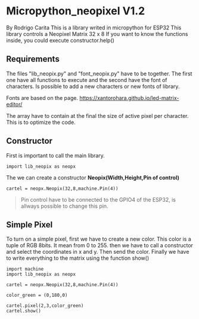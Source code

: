 # Micropython_neopixel V1.2

By Rodrigo Carita
This is a library writed in micropython for ESP32
This library controls a Neopixel Matrix 32 x 8
If you want to know the functions inside, you could execute constructor.help()

## Requirements

The files "lib_neopix.py" and "font_neopix.py" have to be together. The first one have all functions to execute and the second have the font of characters. Is possible to add a new characters or new fonts of library.

Fonts are based on the page. https://xantorohara.github.io/led-matrix-editor/

The array have to contain at the final the size of active pixel per character. This is to optimize the code.


## Constructor

First is important to call the main library.
```
import lib_neopix as neopx
```
The we can create a constructor
**Neopix(Width,Height,Pin of control)**
```
cartel = neopx.Neopix(32,8,machine.Pin(4))
```
> Pin control have to be connected to the GPIO4 of the ESP32, is allways possible to change this pin.

## Simple Pixel

To turn on a simple pixel, first we have to create a new color. This color is a tuple of RGB 8bits. It mean from 0 to 255.
then we have to call a constructor and select the coordinates in x and y. Then send the color.
Finally we have to write everything to the matrix using the function show()

```
import machine
import lib_neopix as neopx

cartel = neopx.Neopix(32,8,machine.Pin(4))

color_green = (0,180,0)

cartel.pixel(2,3,color_green)
cartel.show()

```





